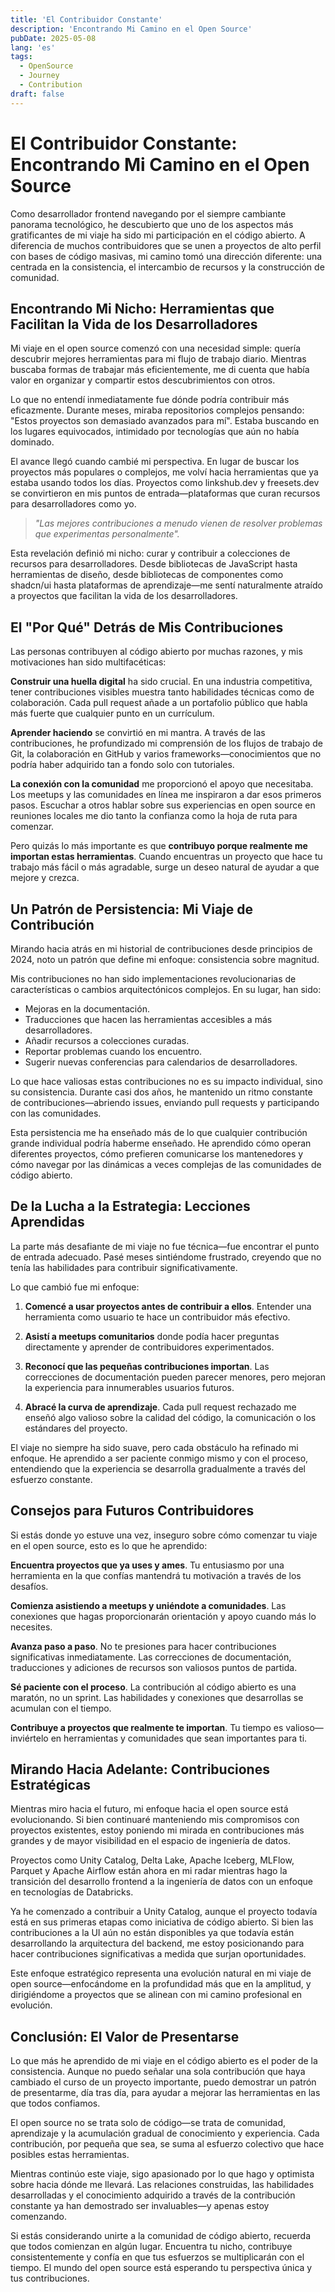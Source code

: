 ```yaml
---
title: 'El Contribuidor Constante'
description: 'Encontrando Mi Camino en el Open Source'
pubDate: 2025-05-08
lang: 'es'
tags:
  - OpenSource
  - Journey
  - Contribution
draft: false
---
```


# El Contribuidor Constante: Encontrando Mi Camino en el Open Source

Como desarrollador frontend navegando por el siempre cambiante panorama tecnológico, he descubierto que uno de los aspectos más gratificantes de mi viaje ha sido mi participación en el código abierto. A diferencia de muchos contribuidores que se unen a proyectos de alto perfil con bases de código masivas, mi camino tomó una dirección diferente: una centrada en la consistencia, el intercambio de recursos y la construcción de comunidad.

## Encontrando Mi Nicho: Herramientas que Facilitan la Vida de los Desarrolladores

Mi viaje en el open source comenzó con una necesidad simple: quería descubrir mejores herramientas para mi flujo de trabajo diario. Mientras buscaba formas de trabajar más eficientemente, me di cuenta que había valor en organizar y compartir estos descubrimientos con otros.

Lo que no entendí inmediatamente fue dónde podría contribuir más eficazmente. Durante meses, miraba repositorios complejos pensando: "Estos proyectos son demasiado avanzados para mí". Estaba buscando en los lugares equivocados, intimidado por tecnologías que aún no había dominado.

El avance llegó cuando cambié mi perspectiva. En lugar de buscar los proyectos más populares o complejos, me volví hacia herramientas que ya estaba usando todos los días. Proyectos como linkshub.dev y freesets.dev se convirtieron en mis puntos de entrada—plataformas que curan recursos para desarrolladores como yo.

> _"Las mejores contribuciones a menudo vienen de resolver problemas que experimentas personalmente"._

Esta revelación definió mi nicho: curar y contribuir a colecciones de recursos para desarrolladores. Desde bibliotecas de JavaScript hasta herramientas de diseño, desde bibliotecas de componentes como shadcn/ui hasta plataformas de aprendizaje—me sentí naturalmente atraído a proyectos que facilitan la vida de los desarrolladores.

## El "Por Qué" Detrás de Mis Contribuciones

Las personas contribuyen al código abierto por muchas razones, y mis motivaciones han sido multifacéticas:

**Construir una huella digital** ha sido crucial. En una industria competitiva, tener contribuciones visibles muestra tanto habilidades técnicas como de colaboración. Cada pull request añade a un portafolio público que habla más fuerte que cualquier punto en un currículum.

**Aprender haciendo** se convirtió en mi mantra. A través de las contribuciones, he profundizado mi comprensión de los flujos de trabajo de Git, la colaboración en GitHub y varios frameworks—conocimientos que no podría haber adquirido tan a fondo solo con tutoriales.

**La conexión con la comunidad** me proporcionó el apoyo que necesitaba. Los meetups y las comunidades en línea me inspiraron a dar esos primeros pasos. Escuchar a otros hablar sobre sus experiencias en open source en reuniones locales me dio tanto la confianza como la hoja de ruta para comenzar.

Pero quizás lo más importante es que **contribuyo porque realmente me importan estas herramientas**. Cuando encuentras un proyecto que hace tu trabajo más fácil o más agradable, surge un deseo natural de ayudar a que mejore y crezca.

## Un Patrón de Persistencia: Mi Viaje de Contribución

Mirando hacia atrás en mi historial de contribuciones desde principios de 2024, noto un patrón que define mi enfoque: consistencia sobre magnitud.

Mis contribuciones no han sido implementaciones revolucionarias de características o cambios arquitectónicos complejos. En su lugar, han sido:

- Mejoras en la documentación.
- Traducciones que hacen las herramientas accesibles a más desarrolladores.
- Añadir recursos a colecciones curadas.
- Reportar problemas cuando los encuentro.
- Sugerir nuevas conferencias para calendarios de desarrolladores.

Lo que hace valiosas estas contribuciones no es su impacto individual, sino su consistencia. Durante casi dos años, he mantenido un ritmo constante de contribuciones—abriendo issues, enviando pull requests y participando con las comunidades.

Esta persistencia me ha enseñado más de lo que cualquier contribución grande individual podría haberme enseñado. He aprendido cómo operan diferentes proyectos, cómo prefieren comunicarse los mantenedores y cómo navegar por las dinámicas a veces complejas de las comunidades de código abierto.

## De la Lucha a la Estrategia: Lecciones Aprendidas

La parte más desafiante de mi viaje no fue técnica—fue encontrar el punto de entrada adecuado. Pasé meses sintiéndome frustrado, creyendo que no tenía las habilidades para contribuir significativamente.

Lo que cambió fue mi enfoque:

1. **Comencé a usar proyectos antes de contribuir a ellos**. Entender una herramienta como usuario te hace un contribuidor más efectivo.

2. **Asistí a meetups comunitarios** donde podía hacer preguntas directamente y aprender de contribuidores experimentados.

3. **Reconocí que las pequeñas contribuciones importan**. Las correcciones de documentación pueden parecer menores, pero mejoran la experiencia para innumerables usuarios futuros.

4. **Abracé la curva de aprendizaje**. Cada pull request rechazado me enseñó algo valioso sobre la calidad del código, la comunicación o los estándares del proyecto.

El viaje no siempre ha sido suave, pero cada obstáculo ha refinado mi enfoque. He aprendido a ser paciente conmigo mismo y con el proceso, entendiendo que la experiencia se desarrolla gradualmente a través del esfuerzo constante.

## Consejos para Futuros Contribuidores

Si estás donde yo estuve una vez, inseguro sobre cómo comenzar tu viaje en el open source, esto es lo que he aprendido:

**Encuentra proyectos que ya uses y ames**. Tu entusiasmo por una herramienta en la que confías mantendrá tu motivación a través de los desafíos.

**Comienza asistiendo a meetups y uniéndote a comunidades**. Las conexiones que hagas proporcionarán orientación y apoyo cuando más lo necesites.

**Avanza paso a paso**. No te presiones para hacer contribuciones significativas inmediatamente. Las correcciones de documentación, traducciones y adiciones de recursos son valiosos puntos de partida.

**Sé paciente con el proceso**. La contribución al código abierto es una maratón, no un sprint. Las habilidades y conexiones que desarrollas se acumulan con el tiempo.

**Contribuye a proyectos que realmente te importan**. Tu tiempo es valioso—inviértelo en herramientas y comunidades que sean importantes para ti.

## Mirando Hacia Adelante: Contribuciones Estratégicas

Mientras miro hacia el futuro, mi enfoque hacia el open source está evolucionando. Si bien continuaré manteniendo mis compromisos con proyectos existentes, estoy poniendo mi mirada en contribuciones más grandes y de mayor visibilidad en el espacio de ingeniería de datos.

Proyectos como Unity Catalog, Delta Lake, Apache Iceberg, MLFlow, Parquet y Apache Airflow están ahora en mi radar mientras hago la transición del desarrollo frontend a la ingeniería de datos con un enfoque en tecnologías de Databricks.

Ya he comenzado a contribuir a Unity Catalog, aunque el proyecto todavía está en sus primeras etapas como iniciativa de código abierto. Si bien las contribuciones a la UI aún no están disponibles ya que todavía están desarrollando la arquitectura del backend, me estoy posicionando para hacer contribuciones significativas a medida que surjan oportunidades.

Este enfoque estratégico representa una evolución natural en mi viaje de open source—enfocándome en la profundidad más que en la amplitud, y dirigiéndome a proyectos que se alinean con mi camino profesional en evolución.

## Conclusión: El Valor de Presentarse

Lo que más he aprendido de mi viaje en el código abierto es el poder de la consistencia. Aunque no puedo señalar una sola contribución que haya cambiado el curso de un proyecto importante, puedo demostrar un patrón de presentarme, día tras día, para ayudar a mejorar las herramientas en las que todos confiamos.

El open source no se trata solo de código—se trata de comunidad, aprendizaje y la acumulación gradual de conocimiento y experiencia. Cada contribución, por pequeña que sea, se suma al esfuerzo colectivo que hace posibles estas herramientas.

Mientras continúo este viaje, sigo apasionado por lo que hago y optimista sobre hacia dónde me llevará. Las relaciones construidas, las habilidades desarrolladas y el conocimiento adquirido a través de la contribución constante ya han demostrado ser invaluables—y apenas estoy comenzando.

Si estás considerando unirte a la comunidad de código abierto, recuerda que todos comienzan en algún lugar. Encuentra tu nicho, contribuye consistentemente y confía en que tus esfuerzos se multiplicarán con el tiempo. El mundo del open source está esperando tu perspectiva única y tus contribuciones.

